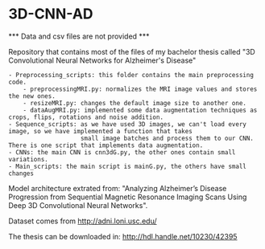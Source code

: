 # 3D-CNN-AD

*** Data and csv files are not provided ***

Repository that contains most of the files of my bachelor thesis called "3D Convolutional Neural Networks for Alzheimer's Disease"

    - Preprocessing_scripts: this folder contains the main preprocessing code.
        - preprocessingMRI.py: normalizes the MRI image values and stores the new ones.
        - resizeMRI.py: changes the default image size to another one.
        - dataAugMRI.py: implemented some data augmentation techniques as crops, flips, rotations and noise addition.
    - Sequence_scripts: as we have used 3D images, we can't load every image, so we have implemented a function that takes
                        small image batches and process them to our CNN. There is one script that implements data augmentation.
    - CNNs: the main CNN is cnn3dG.py, the other ones contain small variations.
    - Main_scripts: the main script is mainG.py, the others have small changes

Model architecture extrated from: "Analyzing Alzheimer’s Disease Progression from Sequential Magnetic Resonance Imaging Scans Using Deep 3D Convolutional Neural Networks".

Dataset comes from http://adni.loni.usc.edu/

The thesis can be downloaded in: http://hdl.handle.net/10230/42395

